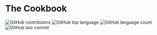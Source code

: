 # The Cookbook

![GitHub contributors](https://img.shields.io/github/contributors-anon/asdub/laughing-cookbook)
![GitHub top language](https://img.shields.io/github/languages/top/asdub/laughing-cookbook)
![GitHub language count](https://img.shields.io/github/languages/count/laughing-cookbook)
![GitHub last commit](https://img.shields.io/github/last-commit/asdub/laughing-cookbook)